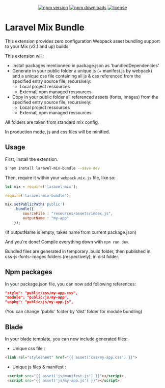 <div align="center">

[![npm version](https://img.shields.io/npm/v/laravel-mix-bundle.svg)](https://www.npmjs.com/package/laravel-mix-bundle)
[![npm downloads](https://img.shields.io/npm/dt/laravel-mix-bundle.svg)](https://www.npmjs.com/package/laravel-mix-bundle)
[![license](https://img.shields.io/github/license/tomgrv/laravel-mix-bundle.svg)](https://github.com/tomgrv/laravel-mix-bundle/blob/master/LICENSE)

</div>

# Laravel Mix Bundle

This extension provides zero configuration Webpack asset bundling support to your Mix (v2.1 and up) builds.

This extension will:
*  Install packages mentionned in package.json as 'bundledDependencies'
*  Generate in your public folder a unique js (+ manifest.js by webpack) and a unique css file containing all js & css referenced from the specified entry source file, recursively:
    * Local project ressources
    * External, npm managed ressources
* Copy in your public folder all referenced assets (fonts, images) from the specified entry source file, recursively:
    * Local project ressources
    * External, npm managed ressources

All folders are taken from standard mix config.

In production mode, js and css files will be minified.

## Usage

First, install the extension.

```bash
$ npm install laravel-mix-bundle --save-dev
```

Then, require it within your `webpack.mix.js` file, like so:

```js
let mix = require('laravel-mix');

require('laravel-mix-bundle');

mix.setPublicPath('public')
    .bundle({
        sourceFile : "resources/assets/index.js",
        outputName : "my-app"
    });
```

(If outputName is empty, takes name from current package.json)

And you're done! Compile everything down with `npm run dev`.

Bundled files are generated in temporary .build folder, then published in css-js-fonts-images folders (respectively), in dist folder.

## Npm packages

In your package.json file, you can now add following references:

```json
"style": "public/css/my-app.css",
"module": "public/js/my-app",
"unpkg": "public/js/my-app.js",
```

(You can change 'public' folder by 'dist' folder for module bundling)

## Blade

In your blade template, you can now include generated files:

* Unique css file :

```html
<link rel="stylesheet" href="{{ asset('css/my-app.css') }}">
```

* Unique js files & manifest :

```html
 <script src="{{ asset('js/manifest.js') }}"></script>
 <script src="{{ asset('js/my-app.js') }}"></script>
 ```
